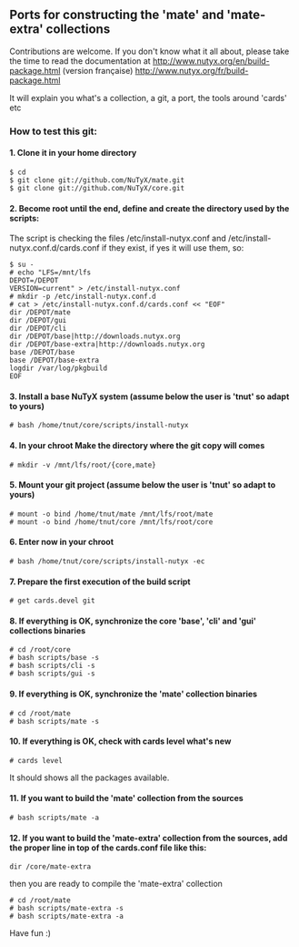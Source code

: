## Ports for constructing the 'mate' and 'mate-extra' collections

Contributions are welcome. If you don't know what it all about, please take the time to read the documentation at
http://www.nutyx.org/en/build-package.html
(version française)
http://www.nutyx.org/fr/build-package.html

It will explain you what's a collection, a git, a port, the tools around 'cards' etc

### How to test this git:

#### 1. Clone it in your home directory

    $ cd
    $ git clone git://github.com/NuTyX/mate.git
    $ git clone git://github.com/NuTyX/core.git

#### 2. Become root until the end, define and create the directory used by the scripts:

 The script is checking the files /etc/install-nutyx.conf and /etc/install-nutyx.conf.d/cards.conf if they exist, if yes it will use them, so:

    $ su -
    # echo "LFS=/mnt/lfs
    DEPOT=/DEPOT
    VERSION=current" > /etc/install-nutyx.conf
    # mkdir -p /etc/install-nutyx.conf.d
    # cat > /etc/install-nutyx.conf.d/cards.conf << "EOF"
    dir /DEPOT/mate
    dir /DEPOT/gui
    dir /DEPOT/cli
    dir /DEPOT/base|http://downloads.nutyx.org
    dir /DEPOT/base-extra|http://downloads.nutyx.org
    base /DEPOT/base
    base /DEPOT/base-extra
    logdir /var/log/pkgbuild
    EOF

#### 3. Install a base NuTyX system (assume below the user is 'tnut' so adapt to yours)

    # bash /home/tnut/core/scripts/install-nutyx

#### 4. In your chroot Make the directory where the git copy will comes

    # mkdir -v /mnt/lfs/root/{core,mate}

#### 5. Mount your git project (assume below the user is 'tnut' so adapt to yours)

    # mount -o bind /home/tnut/mate /mnt/lfs/root/mate
    # mount -o bind /home/tnut/core /mnt/lfs/root/core

#### 6. Enter now in your chroot

    # bash /home/tnut/core/scripts/install-nutyx -ec

#### 7. Prepare the first execution of the build script

    # get cards.devel git
 
#### 8. If everything is OK, synchronize the  core 'base', 'cli' and 'gui' collections binaries

    # cd /root/core
    # bash scripts/base -s
    # bash scripts/cli -s
    # bash scripts/gui -s
    
#### 9. If everything is OK, synchronize the 'mate' collection binaries 

    # cd /root/mate
    # bash scripts/mate -s

#### 10. If everything is OK, check with cards level what's new

    # cards level

 It should shows all the packages available.

#### 11. If you want to build the 'mate' collection from the sources

    # bash scripts/mate -a

#### 12. If you want to build the 'mate-extra' collection from the sources, add the proper line in top of the cards.conf file like this:

    dir /core/mate-extra

 then you are ready to compile the 'mate-extra' collection

    # cd /root/mate
    # bash scripts/mate-extra -s
    # bash scripts/mate-extra -a 

Have fun :)
